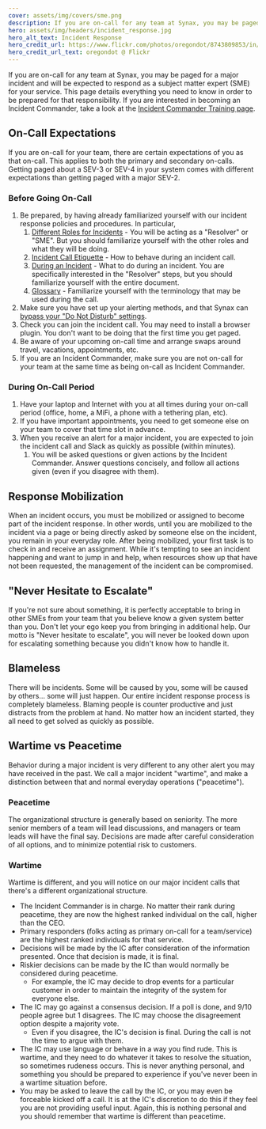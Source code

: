 ```yaml
---
cover: assets/img/covers/sme.png
description: If you are on-call for any team at Synax, you may be paged for a major incident and will be expected to respond as a subject matter expert (SME) for your service. This page details everything you need to know in order to be prepared for that responsibility.
hero: assets/img/headers/incident_response.jpg
hero_alt_text: Incident Response
hero_credit_url: https://www.flickr.com/photos/oregondot/8743809853/in/album-72157633494644719/
hero_credit_url_text: oregondot @ Flickr
---
```

If you are on-call for any team at Synax, you may be paged for a major incident and will be expected to respond as a subject matter expert (SME) for your service. This page details everything you need to know in order to be prepared for that responsibility. If you are interested in becoming an Incident Commander, take a look at the [Incident Commander Training page](../training/incident_commander.md).

## On-Call Expectations
If you are on-call for your team, there are certain expectations of you as that on-call. This applies to both the primary and secondary on-calls. Getting paged about a SEV-3 or SEV-4 in your system comes with different expectations than getting paged with a major SEV-2.

### Before Going On-Call

1. Be prepared, by having already familiarized yourself with our incident response policies and procedures. In particular,
    1. [Different Roles for Incidents](../before/different_roles.md) - You will be acting as a "Resolver" or "SME". But you should familiarize yourself with the other roles and what they will be doing.
    1. [Incident Call Etiquette](../before/call_etiquette.md) - How to behave during an incident call.
    1. [During an Incident](../during/during_an_incident.md) - What to do during an incident. You are specifically interested in the "Resolver" steps, but you should familiarize yourself with the entire document.
    1. [Glossary](../training/glossary.md) - Familiarize yourself with the terminology that may be used during the call.
1. Make sure you have set up your alerting methods, and that Synax can [bypass your "Do Not Disturb" settings](https://support.synax.io/docs/notification-phone-numbers).
1. Check you can join the incident call. You may need to install a browser plugin. You don't want to be doing that the first time you get paged.
1. Be aware of your upcoming on-call time and arrange swaps around travel, vacations, appointments, etc.
1. If you are an Incident Commander, make sure you are not on-call for your team at the same time as being on-call as Incident Commander.

### During On-Call Period

1. Have your laptop and Internet with you at all times during your on-call period (office, home, a MiFi, a phone with a tethering plan, etc).
1. If you have important appointments, you need to get someone else on your team to cover that time slot in advance.
1. When you receive an alert for a major incident, you are expected to join the incident call and Slack as quickly as possible (within minutes).
    1. You will be asked questions or given actions by the Incident Commander. Answer questions concisely, and follow all actions given (even if you disagree with them).

## Response Mobilization
When an incident occurs, you must be mobilized or assigned to become part of the incident response. In other words, until you are mobilized to the incident via a page or being directly asked by someone else on the incident, you remain in your everyday role. After being mobilized, your first task is to check in and receive an assignment. While it's tempting to see an incident happening and want to jump in and help, when resources show up that have not been requested, the management of the incident can be compromised.

## "Never Hesitate to Escalate"
If you're not sure about something, it is perfectly acceptable to bring in other SMEs from your team that you believe know a given system better than you. Don't let your ego keep you from bringing in additional help. Our motto is "Never hesitate to escalate", you will never be looked down upon for escalating something because you didn't know how to handle it.

## Blameless
There will be incidents. Some will be caused by you, some will be caused by others... some will just happen. Our entire incident response process is completely blameless. Blaming people is counter productive and just distracts from the problem at hand. No matter how an incident started, they all need to get solved as quickly as possible.

## Wartime vs Peacetime
Behavior during a major incident is very different to any other alert you may have received in the past. We call a major incident "wartime", and make a distinction between that and normal everyday operations ("peacetime").

### Peacetime
The organizational structure is generally based on seniority. The more senior members of a team will lead discussions, and managers or team leads will have the final say. Decisions are made after careful consideration of all options, and to minimize potential risk to customers.

### Wartime
Wartime is different, and you will notice on our major incident calls that there's a different organizational structure.

* The Incident Commander is in charge. No matter their rank during peacetime, they are now the highest ranked individual on the call, higher than the CEO.
* Primary responders (folks acting as primary on-call for a team/service) are the highest ranked individuals for that service.
* Decisions will be made by the IC after consideration of the information presented. Once that decision is made, it is final.
* Riskier decisions can be made by the IC than would normally be considered during peacetime.
    * For example, the IC may decide to drop events for a particular customer in order to maintain the integrity of the system for everyone else.
* The IC may go against a consensus decision. If a poll is done, and 9/10 people agree but 1 disagrees. The IC may choose the disagreement option despite a majority vote.
    * Even if you disagree, the IC's decision is final. During the call is not the time to argue with them.
* The IC may use language or behave in a way you find rude. This is wartime, and they need to do whatever it takes to resolve the situation, so sometimes rudeness occurs. This is never anything personal, and something you should be prepared to experience if you've never been in a wartime situation before.
* You may be asked to leave the call by the IC, or you may even be forceable kicked off a call. It is at the IC's discretion to do this if they feel you are not providing useful input. Again, this is nothing personal and you should remember that wartime is different than peacetime.
